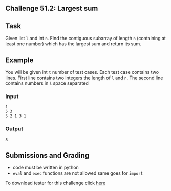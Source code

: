 ## Challenge 51.2: Largest sum

## Task

Given list `l` and int `n`. Find the contiguous subarray of length `n` (containing at least one number) which has the largest sum and return its sum.

## Example

You will be given int `t` number of test cases. Each test case contains two lines. First line contains two integers the length of `l` and `n`. The second line contains numbers in `l` space separated

### Input
```
1
5 3
5 2 1 3 1
```

### Output 
```
8
```

## Submissions and Grading

- code must be written in python
- `eval` and `exec` functions are not allowed same goes for `import`

To download tester for this challenge click [here](https://downgit.github.io/#/home?url=https://github.com/Pomroka/TWT_Challenges_Tester/tree/main/Challenge_51_2)
